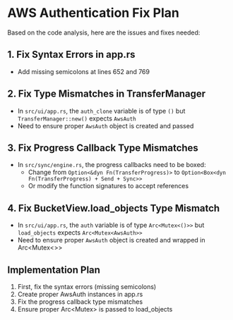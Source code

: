 # AWS Authentication Fix Plan

Based on the code analysis, here are the issues and fixes needed:

## 1. Fix Syntax Errors in app.rs

- Add missing semicolons at lines 652 and 769

## 2. Fix Type Mismatches in TransferManager

- In `src/ui/app.rs`, the `auth_clone` variable is of type `()` but `TransferManager::new()` expects `AwsAuth`
- Need to ensure proper `AwsAuth` object is created and passed

## 3. Fix Progress Callback Type Mismatches

- In `src/sync/engine.rs`, the progress callbacks need to be boxed:
  - Change from `Option<&dyn Fn(TransferProgress)>` to `Option<Box<dyn Fn(TransferProgress) + Send + Sync>>`
  - Or modify the function signatures to accept references

## 4. Fix BucketView.load_objects Type Mismatch

- In `src/ui/app.rs`, the `auth` variable is of type `Arc<Mutex<()>>` but `load_objects` expects `Arc<Mutex<AwsAuth>>`
- Need to ensure proper `AwsAuth` object is created and wrapped in Arc<Mutex<>>

## Implementation Plan

1. First, fix the syntax errors (missing semicolons)
2. Create proper AwsAuth instances in app.rs
3. Fix the progress callback type mismatches
4. Ensure proper Arc<Mutex<AwsAuth>> is passed to load_objects
